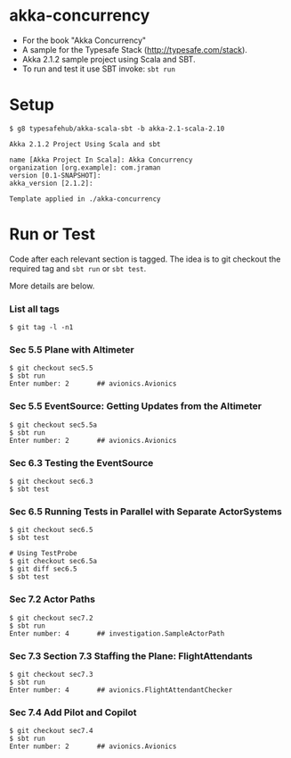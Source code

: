akka-concurrency
================

 * For the book "Akka Concurrency"
 * A sample for the Typesafe Stack (http://typesafe.com/stack).
 * Akka 2.1.2 sample project using Scala and SBT.
 * To run and test it use SBT invoke: `sbt run`


Setup
=====
```
$ g8 typesafehub/akka-scala-sbt -b akka-2.1-scala-2.10

Akka 2.1.2 Project Using Scala and sbt

name [Akka Project In Scala]: Akka Concurrency
organization [org.example]: com.jraman
version [0.1-SNAPSHOT]:
akka_version [2.1.2]:

Template applied in ./akka-concurrency
```


Run or Test
===========
Code after each relevant section is tagged.  The idea is to
git checkout the required tag and `sbt run` or `sbt test`.

More details are below.

### List all tags
```
$ git tag -l -n1
```


### Sec 5.5 Plane with Altimeter
```
$ git checkout sec5.5
$ sbt run
Enter number: 2       ## avionics.Avionics
```


### Sec 5.5 EventSource: Getting Updates from the Altimeter
```
$ git checkout sec5.5a
$ sbt run
Enter number: 2       ## avionics.Avionics
```


### Sec 6.3 Testing the EventSource
```
$ git checkout sec6.3
$ sbt test
```

### Sec 6.5 Running Tests in Parallel with Separate ActorSystems
```
$ git checkout sec6.5
$ sbt test

# Using TestProbe
$ git checkout sec6.5a
$ git diff sec6.5
$ sbt test
```


### Sec 7.2 Actor Paths
```
$ git checkout sec7.2
$ sbt run
Enter number: 4       ## investigation.SampleActorPath
```


### Sec 7.3 Section 7.3 Staffing the Plane: FlightAttendants
```
$ git checkout sec7.3
$ sbt run
Enter number: 4       ## avionics.FlightAttendantChecker
```


### Sec 7.4 Add Pilot and Copilot
```
$ git checkout sec7.4
$ sbt run
Enter number: 2       ## avionics.Avionics
```

